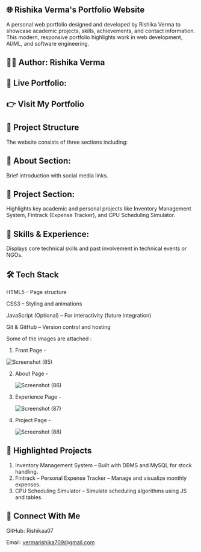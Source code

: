 ## 🌐 Rishika Verma's Portfolio Website
A personal web portfolio designed and developed by Rishika Verma to showcase academic projects, skills, achievements, and contact information. This modern, responsive portfolio highlights work in web development, AI/ML, and software engineering.

## 👩‍💻 Author: Rishika Verma
## 🔗 Live Portfolio:
## 👉 Visit My Portfolio

## 🧭 Project Structure  
The website consists of three sections including:

## 👋 About Section: 
Brief introduction with social media links.

## 📂 Project Section:
Highlights key academic and personal projects like Inventory Management System, Fintrack (Expense Tracker), and CPU Scheduling Simulator.

## 📜 Skills & Experience:
Displays core technical skills and past involvement in technical events or NGOs.


## 🛠️ Tech Stack
HTML5 – Page structure

CSS3 – Styling and animations

JavaScript (Optional) – For interactivity (future integration)

Git & GitHub – Version control and hosting

Some of the images are attached :
1. Front Page -





![Screenshot (85)](https://github.com/user-attachments/assets/ba3be933-affd-4288-9715-e3914860c5d0)



2. About Page -




   ![Screenshot (86)](https://github.com/user-attachments/assets/67fe4bce-0eb9-40b9-8ee7-149fda5e33b9)





3. Experience Page -



   ![Screenshot (87)](https://github.com/user-attachments/assets/3bdb91f0-20e6-4baa-bb78-05ac9e0b7e50)




   

5. Project Page -




   ![Screenshot (88)](https://github.com/user-attachments/assets/9c5bed88-65da-45ae-942b-a6938071a35f)








   



## 💼 Highlighted Projects
1. Inventory Management System – Built with DBMS and MySQL for stock handling.
2. Fintrack – Personal Expense Tracker – Manage and visualize monthly expenses.
3. CPU Scheduling Simulator – Simulate scheduling algorithms using JS and tables.

## 📧 Connect With Me
GitHub: Rishikaa07

Email: vermarishika709@gmail.com

